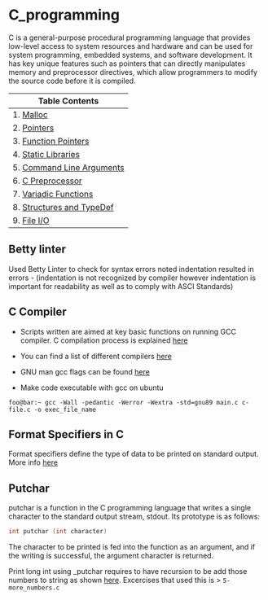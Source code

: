# C_programming
C is a general-purpose procedural programming language that provides low-level access to system resources and hardware and can be used for system programming, embedded systems, and software development. It has key unique features such as pointers that can directly manipulates memory and preprocessor directives, which allow programmers to modify the source code before it is compiled.

|Table Contents|
|-----------------------------------------------------------------------------------|
|1. [Malloc](../alx-low_level_programming/0x0B-malloc_free/README.md)| 
|2. [Pointers](../alx-low_level_programming/0x05-pointers_arrays_strings/README.md)|
|3. [Function Pointers](../alx-low_level_programming/0x0F-function_pointers/README.md)|
|4. [Static Libraries](../alx-low_level_programming/0x09-static_libraries/README.md)|
|5. [Command Line Arguments](../alx-low_level_programming/0x0A-argc_argv/README.md)|
|6. [C Preprocessor](../alx-low_level_programming/0x0D-preprocessor/README.md)
|7. [Variadic Functions](../alx-low_level_programming/0x10-variadic_functions/README.md)|
|8. [Structures and TypeDef](../alx-low_level_programming/0x0E-structures_typedef/README.md)|
|9. [File I/O](../alx-low_level_programming/0x15-file_io/README.md)|
## Betty linter 

Used Betty Linter to check for syntax errors noted indentation resulted in errors - (indentation is not recognized by compiler however indentation is important for readability as well as to comply with ASCI Standards)

## C Compiler
- Scripts written are aimed at key basic functions on running GCC compiler. C compilation process is explained [here](https://www.scaler.com/topics/c/compilation-process-in-c/)

- You can find a list of different compilers [here](https://github.com/fffaraz/awesome-cpp)

- GNU  man gcc flags can be found [here](https://man7.org/linux/man-pages/man1/gcc.1.html)

- Make code executable with gcc on ubuntu

```shell
foo@bar:~ gcc -Wall -pedantic -Werror -Wextra -std=gnu89 main.c c-file.c -o exec_file_name
```

## Format Specifiers in C
Format specifiers define the type of data to be printed on standard output. More info [here](https://www.freecodecamp.org/news/format-specifiers-in-c/)

## Putchar
putchar is a function in the C programming language that writes a single character to the standard output stream, stdout. Its prototype is as follows:
```c
int putchar (int character)
```
The character to be printed is fed into the function as an argument, and if the writing is successful, the argument character is returned. 

Print long int using _putchar requires to have recursion to be add those numbers to string as shown [here](https://www.techcrashcourse.com/2016/02/c-program-to-print-long-variable-using-putchar-only.html). Excercises that used this is > ```5-more_numbers.c```


